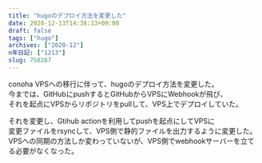 ```yaml
---
title: "hugoのデプロイ方法を変更した"
date: 2020-12-13T14:38:13+09:00
draft: false
tags: ["hugo"]
archives: ["2020-12"]
n年日記: ["1213"]
slug: 758287
---
```


conoha VPSへの移行に伴って、hugoのデプロイ方法を変更した。  
今までは、GitHubにpushするとGitHubからVPSにWebhookが飛び、  
それを起点にVPSからリポジトリをpullして、VPS上でデプロイしていた。

それを変更し、Gtihub actionを利用してpushを起点にしてVPSに  
変更ファイルをrsyncして、VPS側で静的ファイルを出力するように変更した。  
VPSへの同期の方法しか変わっていないが、VPS側でwebhookサーバーを立てる必要がなくなった。  